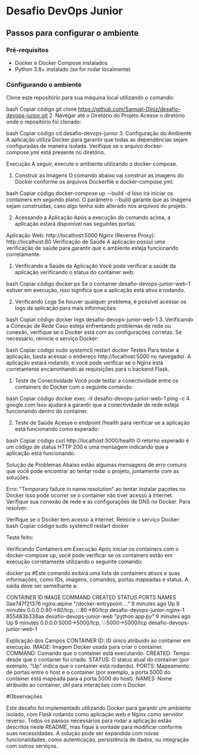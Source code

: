 # Desafio DevOps Junior

## Passos para configurar o ambiente

### Pré-requisitos
- Docker e Docker Compose instalados
- Python 3.8+ instalado (se for rodar localmente)

### Configurando o ambiente

Clone este repositório para sua máquina local utilizando o comando:

bash
Copiar código
git clone https://github.com/Samuel-Diniz/desafio-devops-junior.git
2. Navegar até o Diretório do Projeto
Acesse o diretório onde o repositório foi clonado:

bash
Copiar código
cd desafio-devops-junior
3. Configuração do Ambiente
A aplicação utiliza Docker para garantir que todas as dependências sejam configuradas de maneira isolada. Verifique se o arquivo docker-compose.yml está presente no diretório.

Execução
A seguir, execute o ambiente utilizando o docker-compose.

1. Construir as Imagens
O comando abaixo vai construir as imagens do Docker conforme os arquivos Dockerfile e docker-compose.yml:

bash
Copiar código
docker-compose up --build -d
Isso irá iniciar os containers em segundo plano. O parâmetro --build garante que as imagens sejam construídas, caso algo tenha sido alterado nos arquivos do projeto.

2. Acessando a Aplicação
Após a execução do comando acima, a aplicação estará disponível nas seguintes portas:

Aplicação Web: http://localhost:5000
Nginx (Reverse Proxy): http://localhost:80
Verificação de Saúde
A aplicação possui uma verificação de saúde para garantir que o ambiente esteja funcionando corretamente.

1. Verificando a Saúde da Aplicação
Você pode verificar a saúde da aplicação verificando o status do container web:

bash
Copiar código
docker ps
Se o container desafio-devops-junior-web-1 estiver em execução, isso significa que a aplicação está ativa e rodando.

2. Verificando Logs
Se houver qualquer problema, é possível acessar os logs da aplicação para mais informações:

bash
Copiar código
docker logs desafio-devops-junior-web-1
3. Verificando a Conexão de Rede
Caso esteja enfrentando problemas de rede ou conexão, verifique se o Docker está com as configurações corretas. Se necessário, reinicie o serviço Docker:

bash
Copiar código
sudo systemctl restart docker
Testes
Para testar a aplicação, basta acessar o endereço http://localhost:5000 no navegador. A aplicação estará rodando, e você pode verificar se o Nginx está corretamente encaminhando as requisições para o backend Flask.

1. Teste de Conectividade
Você pode testar a conectividade entre os containers do Docker com o seguinte comando:

bash
Copiar código
docker exec -it desafio-devops-junior-web-1 ping -c 4 google.com
Isso ajudará a garantir que a conectividade de rede esteja funcionando dentro do container.

2. Teste de Saúde
Acesse o endpoint /health para verificar se a aplicação está funcionando como esperado:

bash
Copiar código
curl http://localhost:5000/health
O retorno esperado é um código de status HTTP 200 e uma mensagem indicando que a aplicação está funcionando.

Solução de Problemas
Abaixo estão algumas mensagens de erro comuns que você pode encontrar ao tentar rodar o projeto, juntamente com as soluções.

Erro: "Temporary failure in name resolution" ao tentar instalar pacotes no Docker
Isso pode ocorrer se o container não tiver acesso à Internet. Verifique sua conexão de rede e as configurações de DNS no Docker. Para resolver:

Verifique se o Docker tem acesso à internet.
Reinicie o serviço Docker:
bash
Copiar código
sudo systemctl restart docker

Teste feito:

Verificando Containers em Execução
Após iniciar os containers com o docker-compose up, você pode verificar se os containers estão em execução corretamente utilizando o seguinte comando:

docker ps #Este comando exibirá uma lista de containers ativos e suas informações, como IDs, imagens, comandos, portas mapeadas e status. A saída deve ser semelhante a:

CONTAINER ID   IMAGE                       COMMAND                  CREATED              STATUS              PORTS                                       NAMES
0ae747f21376   nginx:alpine                "/docker-entrypoint.…"   9 minutes ago        Up 9 minutes        0.0.0.0:80->80/tcp, :::80->80/tcp           desafio-devops-junior-nginx-1
855483b338aa   desafio-devops-junior-web   "python app.py"          9 minutes ago        Up 9 minutes        0.0.0.0:5000->5000/tcp, :::5000->5000/tcp   desafio-devops-junior-web-1

Explicação dos Campos
CONTAINER ID: ID único atribuído ao container em execução.
IMAGE: Imagem Docker usada para criar o container.
COMMAND: Comando que o container está executando.
CREATED: Tempo desde que o container foi criado.
STATUS: O status atual do container (por exemplo, "Up" indica que o container está rodando).
PORTS: Mapeamento de portas entre o host e o container (por exemplo, a porta 5000 do container está mapeada para a porta 5000 do host).
NAMES: Nome atribuído ao container, útil para interações com o Docker.


#Observações


Este desafio foi implementado utilizando Docker para garantir um ambiente isolado, com Flask rodando como aplicação web e Nginx como servidor reverso.
Todos os passos necessários para rodar a aplicação estão descritos neste README, mas fique à vontade para modificar conforme suas necessidades.
A solução pode ser expandida com novas funcionalidades, como autenticação, persistência de dados, ou integração com outros serviços.
